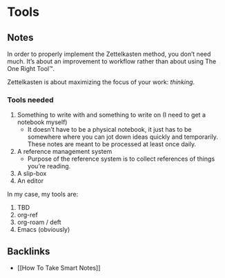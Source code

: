 # Tools



<a id="org5770bef"></a>

## Notes

In order to properly implement the Zettelkasten method, you don&rsquo;t need much. It&rsquo;s about an improvement to workflow rather than about using The One Right Tool™.

Zettelkasten is about maximizing the focus of your work: _thinking_.


<a id="org9602526"></a>

### Tools needed

1.  Something to write with and something to write on (I need to get a notebook myself)
    -   It doesn&rsquo;t have to be a physical notebook, it just has to be somewhere where you can jot down ideas quickly and temporarily. These notes are meant to be processed at least once daily.
2.  A reference management system
    -   Purpose of the reference system is to collect references of things you&rsquo;re reading.
3.  A slip-box
4.  An editor

In my case, my tools are:

1.  TBD
2.  org-ref
3.  org-roam / deft
4.  Emacs (obviously)


<a id="org3c7bbc0"></a>

## Backlinks

-   [[How To Take Smart Notes]]
